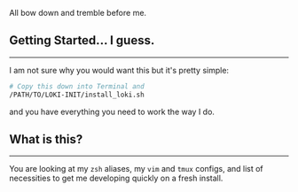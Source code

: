 All bow down and tremble before me.

## Getting Started... I guess.

------------------

I am not sure why you would want this but it's pretty simple:

```bash
# Copy this down into Terminal and
/PATH/TO/LOKI-INIT/install_loki.sh
```
and you have everything you need to work the way I do.

## What is this?

------------------

You are looking at my `zsh` aliases, my `vim` and `tmux` configs, and list
of necessities to get me developing quickly on a fresh install.
